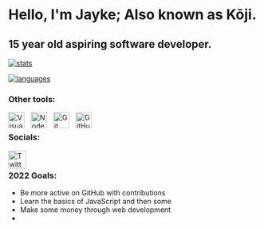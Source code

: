 # Hello, I'm Jayke; Also known as Kōji.
## 15 year old aspiring software developer.


[![stats](https://github-readme-stats.vercel.app/api?username=kojidv&show_icons=true&theme=radical)]()

[![languages](https://github-readme-stats.vercel.app/api/top-langs/?username=kojidv)]()

### Other tools:

<img align="left" alt="Visual Studio Code" width="32px" src="https://cdn.jsdelivr.net/gh/devicons/devicon/icons/vscode/vscode-original.svg" style="padding-right:10px;" />
<img align="left" alt="Node.js" width="32px" src="https://cdn.jsdelivr.net/gh/devicons/devicon/icons/nodejs/nodejs-original.svg" style="padding-right:10px;" />
<img align="left" alt="Git" width="32px" src="https://cdn.jsdelivr.net/gh/devicons/devicon/icons/git/git-original.svg" style="padding-right:10px;" />
<img align="left" alt="GitHub" width="32px" src="https://user-images.githubusercontent.com/3369400/139447912-e0f43f33-6d9f-45f8-be46-2df5bbc91289.png" style="padding-right:10px;" />

<br />

### Socials:

<a href="https://twitter.com/kkojix"><img align="left" alt="Twitter" width="36px" src="https://img.icons8.com/officel/160/twitter-circled.png" style="padding-right:10px;" /></a>

<br />

### 2022 Goals:
- Be more active on GitHub with contributions
- Learn the basics of JavaScript and then some
- Make some money through web development
- 
<br />
<br />
</p>
